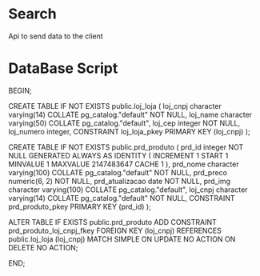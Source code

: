 # Search

Api to send data to the client

# DataBase Script

BEGIN;

CREATE TABLE IF NOT EXISTS public.loj_loja
(
loj_cnpj character varying(14) COLLATE pg_catalog."default" NOT NULL,
loj_name character varying(50) COLLATE pg_catalog."default",
loj_cep integer NOT NULL,
loj_numero integer,
CONSTRAINT loj_loja_pkey PRIMARY KEY (loj_cnpj)
);

CREATE TABLE IF NOT EXISTS public.prd_produto
(
prd_id integer NOT NULL GENERATED ALWAYS AS IDENTITY ( INCREMENT 1 START 1 MINVALUE 1 MAXVALUE 2147483647 CACHE 1 ),
prd_nome character varying(100) COLLATE pg_catalog."default" NOT NULL,
prd_preco numeric(6, 2) NOT NULL,
prd_atualizacao date NOT NULL,
prd_img character varying(100) COLLATE pg_catalog."default",
loj_cnpj character varying(14) COLLATE pg_catalog."default" NOT NULL,
CONSTRAINT prd_produto_pkey PRIMARY KEY (prd_id)
);

ALTER TABLE IF EXISTS public.prd_produto
ADD CONSTRAINT prd_produto_loj_cnpj_fkey FOREIGN KEY (loj_cnpj)
REFERENCES public.loj_loja (loj_cnpj) MATCH SIMPLE
ON UPDATE NO ACTION
ON DELETE NO ACTION;

END;